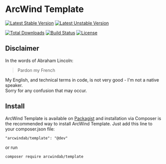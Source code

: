 # ArcWind Template
[![Latest Stable Version](https://poser.pugx.org/arcwindab/template/v/stable.svg)](https://packagist.org/packages/arcwindab/template)
[![Latest Unstable Version](https://poser.pugx.org/arcwindab/template/v/unstable.svg)](https://packagist.org/packages/arcwindab/template)

[![Total Downloads](https://poser.pugx.org/arcwindab/template/downloads)](https://packagist.org/packages/arcwindab/template)
[![Build Status](https://travis-ci.org/arcwindab/template.svg)](https://travis-ci.org/arcwindab/template)
[![License](https://poser.pugx.org/arcwindab/template/license.svg)](https://packagist.org/packages/arcwindab/template)

## Disclaimer
In the words of Abraham Lincoln:
> Pardon my French

My English, and technical terms in code, is not very good - I'm not a native speaker.  
Sorry for any confusion that may occur.

## Install
ArcWind Template is available on [Packagist](https://packagist.org/packages/arcwindab/template) and installation via Composer is the recommended way to install ArcWind Template. Just add this line to your composer.json file:
```
"arcwindab/template": "@dev"
```
or run
```
composer require arcwindab/template
```
